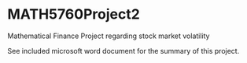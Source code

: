 # MATH5760Project2
Mathematical Finance Project regarding stock market volatility

See included microsoft word document for the summary of this project.
